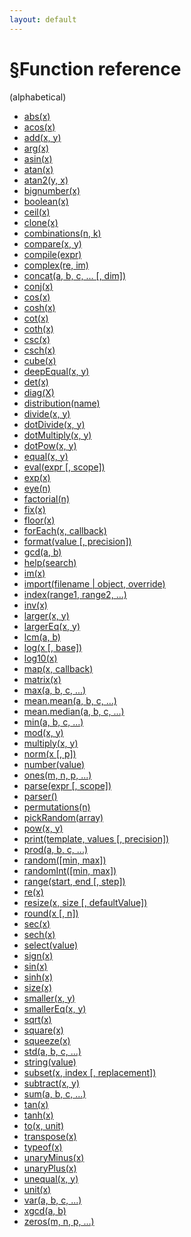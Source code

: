 ```yaml
---
layout: default
---
```


<h1 id="function-reference-"><a href="#function-reference-">&sect;</a>Function reference </h1>(alphabetical)

- [abs(x)](abs.html)
- [acos(x)](acos.html)
- [add(x, y)](add.html)
- [arg(x)](arg.html)
- [asin(x)](asin.html)
- [atan(x)](atan.html)
- [atan2(y, x)](atan2.html)
- [bignumber(x)](bignumber.html)
- [boolean(x)](boolean.html)
- [ceil(x)](ceil.html)
- [clone(x)](clone.html)
- [combinations(n, k)](combinations.html)
- [compare(x, y)](compare.html)
- [compile(expr)](compile.html)
- [complex(re, im)](complex.html)
- [concat(a, b, c, ... [, dim])](concat.html)
- [conj(x)](conj.html)
- [cos(x)](cos.html)
- [cosh(x)](cosh.html)
- [cot(x)](cot.html)
- [coth(x)](coth.html)
- [csc(x)](csc.html)
- [csch(x)](csch.html)
- [cube(x)](cube.html)
- [deepEqual(x, y)](deepEqual.html)
- [det(x)](det.html)
- [diag(X)](diag.html)
- [distribution(name)](distribution.html)
- [divide(x, y)](divide.html)
- [dotDivide(x, y)](dotDivide.html)
- [dotMultiply(x, y)](dotMultiply.html)
- [dotPow(x, y)](dotPow.html)
- [equal(x, y)](equal.html)
- [eval(expr [, scope])](eval.html)
- [exp(x)](exp.html)
- [eye(n)](eye.html)
- [factorial(n)](factorial.html)
- [fix(x)](fix.html)
- [floor(x)](floor.html)
- [forEach(x, callback)](forEach.html)
- [format(value [, precision])](format.html)
- [gcd(a, b)](gcd.html)
- [help(search)](help.html)
- [im(x)](im.html)
- [import(filename | object, override)](import.html)
- [index(range1, range2, ...)](index.html)
- [inv(x)](inv.html)
- [larger(x, y)](larger.html)
- [largerEq(x, y)](largerEq.html)
- [lcm(a, b)](lcm.html)
- [log(x [, base])](log.html)
- [log10(x)](log10.html)
- [map(x, callback)](map.html)
- [matrix(x)](matrix.html)
- [max(a, b, c, ...)](max.html)
- [mean.mean(a, b, c, ...)](mean.html)
- [mean.median(a, b, c, ...)](median.html)
- [min(a, b, c, ...)](min.html)
- [mod(x, y)](mod.html)
- [multiply(x, y)](multiply.html)
- [norm(x [, p])](norm.html)
- [number(value)](number.html)
- [ones(m, n, p, ...)](ones.html)
- [parse(expr [, scope])](parse.html)
- [parser()](parser.html)
- [permutations(n)](permutations.html)
- [pickRandom(array)](pickRandom.html)
- [pow(x, y)](pow.html)
- [print(template, values [, precision])](print.html)
- [prod(a, b, c, ...)](prod.html)
- [random([min, max])](random.html)
- [randomInt([min, max])](randomInt.html)
- [range(start, end [, step])](range.html)
- [re(x)](re.html)
- [resize(x, size [, defaultValue])](resize.html)
- [round(x [, n])](round.html)
- [sec(x)](sec.html)
- [sech(x)](sech.html)
- [select(value)](select.html)
- [sign(x)](sign.html)
- [sin(x)](sin.html)
- [sinh(x)](sinh.html)
- [size(x)](size.html)
- [smaller(x, y)](smaller.html)
- [smallerEq(x, y)](smallerEq.html)
- [sqrt(x)](sqrt.html)
- [square(x)](square.html)
- [squeeze(x)](squeeze.html)
- [std(a, b, c, ...)](std.html)
- [string(value)](string.html)
- [subset(x, index [, replacement])](subset.html)
- [subtract(x, y)](subtract.html)
- [sum(a, b, c, ...)](sum.html)
- [tan(x)](tan.html)
- [tanh(x)](tanh.html)
- [to(x, unit)](to.html)
- [transpose(x)](transpose.html)
- [typeof(x)](typeof.html)
- [unaryMinus(x)](unaryMinus.html)
- [unaryPlus(x)](unaryPlus.html)
- [unequal(x, y)](unequal.html)
- [unit(x)](unit.html)
- [var(a, b, c, ...)](var.html)
- [xgcd(a, b)](xgcd.html)
- [zeros(m, n, p, ...)](zeros.html)